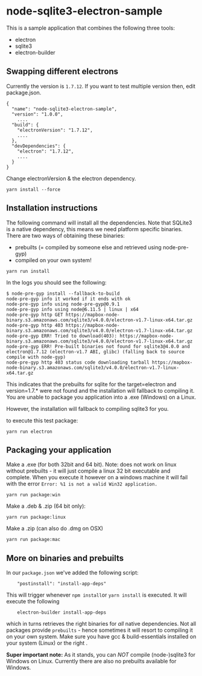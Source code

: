 # node-sqlite3-electron-sample

This is a sample application that combines the following three tools:
* electron
* sqlite3
* electron-builder

## Swapping different electrons
Currently the version is `1.7.12`.
If you want to test multiple version then, edit package.json.
```
{
  "name": "node-sqlite3-electron-sample",
  "version": "1.0.0",
    ....
  "build": {
    "electronVersion": "1.7.12",
    ....
  },
  "devDependencies": {
    "electron": "1.7.12",
    ....
  }
}
```

Change electronVersion & the electron dependency.

```
yarn install --force
```


## Installation instructions
The following command will install all the dependencies.
Note that SQLite3 is a native dependency, this means we need platform specific binaries. 
There are two ways of obtaining these binaries:
* prebuilts (= compiled by someone else and retrieved using node-pre-gyp)
* compiled on your own system!

```
yarn run install
```

In the logs you should see the following:
```
$ node-pre-gyp install --fallback-to-build
node-pre-gyp info it worked if it ends with ok
node-pre-gyp info using node-pre-gyp@0.9.1
node-pre-gyp info using node@6.11.5 | linux | x64
node-pre-gyp http GET https://mapbox-node-binary.s3.amazonaws.com/sqlite3/v4.0.0/electron-v1.7-linux-x64.tar.gz
node-pre-gyp http 403 https://mapbox-node-binary.s3.amazonaws.com/sqlite3/v4.0.0/electron-v1.7-linux-x64.tar.gz
node-pre-gyp ERR! Tried to download(403): https://mapbox-node-binary.s3.amazonaws.com/sqlite3/v4.0.0/electron-v1.7-linux-x64.tar.gz
node-pre-gyp ERR! Pre-built binaries not found for sqlite3@4.0.0 and electron@1.7.12 (electron-v1.7 ABI, glibc) (falling back to source compile with node-gyp)
node-pre-gyp http 403 status code downloading tarball https://mapbox-node-binary.s3.amazonaws.com/sqlite3/v4.0.0/electron-v1.7-linux-x64.tar.gz
```
This indicates that the prebuilts for sqlite for the target=electron and version=1.7.* were not found and the installation will fallback to compiling it.
You are unable to package you application into a .exe (Windows) on a Linux.

However, the installation will fallback to compiling sqlite3 for you.

to execute this test package:

```
yarn run electron
```

## Packaging your application

Make a .exe (for both 32bit and 64 bit).
Note: does not work on linux without prebuilts - it will just compile a linux 32 bit executable and complete.
When you execute it however on a windows machine it will fail with the error
`Error: %1 is not a valid Win32 application.`
```
yarn run package:win
```

Make a .deb & .zip (64 bit only):
```
yarn run package:linux
```

Make a .zip (can also do .dmg on OSX)
```
yarn run package:mac
```


## More on binaries and prebuilts
In our `package.json` we've added the following script:

```
    "postinstall": "install-app-deps"
```

This will trigger whenever `npm install`or `yarn install` is executed.
It will execute the following

```
    electron-builder install-app-deps
```
which in turns retrieves the right binaries for _all_ native dependencies.
Not all packages provide `prebuilts` - hence sometimes it will resort to compiling it on your own system.
Make sure you have gcc & build-essentials installed on your system (Linux) or the right .

**Super important note:**
As it stands, you can _NOT_ compile (node-)sqlite3 for Windows on Linux.
Currently there are also no prebuilts available for Windows.

